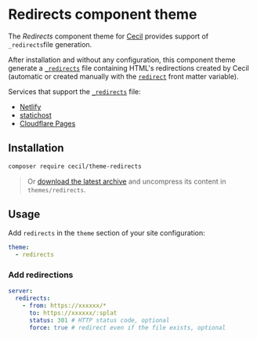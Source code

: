 # Redirects component theme

The _Redirects_ component theme for [Cecil](https://cecil.app) provides support of `_redirects`file generation.

After installation and without any configuration, this component theme generate a [`_redirects`](./layouts/_default/page.netlify_redirects.twig) file containing HTML's redirections created by Cecil (automatic or created manually with the [`redirect`](https://cecil.app/documentation/content/#redirect) front matter variable).

Services that support the [`_redirects`](https://specs.ipfs.tech/ipips/ipip-0002/) file:

- [Netlify](https://docs.netlify.com/manage/routing/redirects/redirect-options/)
- [statichost](https://www.statichost.eu/docs/routing/)
- [Cloudflare Pages](https://developers.cloudflare.com/pages/configuration/redirects/)

## Installation

```bash
composer require cecil/theme-redirects
```

> Or [download the latest archive](https://github.com/Cecilapp/theme-redirects/releases/latest/) and uncompress its content in `themes/redirects`.

## Usage

Add `redirects` in the `theme` section of your site configuration:

```yaml
theme:
  - redirects
```

### Add redirections

```yaml
server:
  redirects:
    - from: https://xxxxxx/*
      to: https://xxxxxx/:splat
      status: 301 # HTTP status code, optional
      force: true # redirect even if the file exists, optional
```
